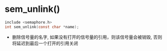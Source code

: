 # sem_unlink()

```c
include <semaphore.h>
int sem_unlink(const char *name);
```

- 删除信号量的名字, 如果没有打开的信号量的引用，则该信号量会被销毁, 否则将延迟到最后一个打开的引用关闭